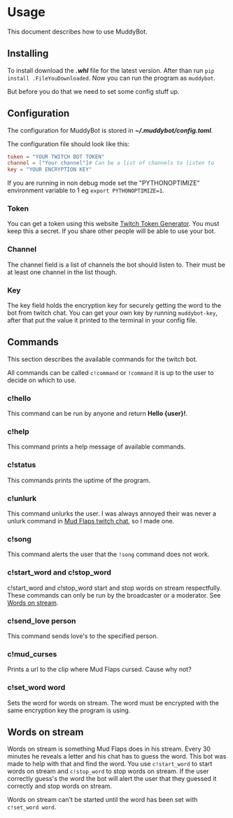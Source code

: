 # Usage

This document describes how to use MuddyBot.

## Installing

To install download the ***.whl*** file for the latest version. After than run `pip install .FileYouDownloaded`. Now you can run the program as `muddybot`.

But before you do that we need to set some config stuff up.

## Configuration

The configuration for MuddyBot is stored in ***~/.muddybot/config.toml***.

The configuration file should look like this:

```toml
token = "YOUR TWITCH BOT TOKEN"
channel = ["Your channel"]# Can be a list of channels to listen to
key = "YOUR ENCRYPTION KEY"
```

If you are running in non debug mode set the "PYTHONOPTIMIZE" environment variable to 1 eg `export PYTHONOPTIMIZE=1`.

### Token

You can get a token using this website [Twitch Token Generator](https://twitchtokengenerator.com/). You must keep this a secret. If you share other people will be able to use your bot.

### Channel

The channel field is a list of channels the bot should listen to. Their must be at least one channel in the list though.

### Key

The key field holds the encryption key for securely getting the word to the bot from twitch chat. You can get your own key by running `muddybot-key`, after that put the value it printed to the terminal in your config file.

## Commands

This section describes the available commands for the twitch bot.

All commands can be called `c!command` or `!command` it is up to the user to decide on which to use.

### c!hello

This command can be run by anyone and return **Hello {user}!**.

### c!help

This command prints a help message of available commands.

### c!status

This commands prints the uptime of the program.

### c!unlurk

This command unlurks the user. I was always annoyed their was never a unlurk command in [Mud Flaps twitch chat](https://twitch.tv/mud_flaps123), so I made one.

### c!song

This command alerts the user that the `!song` command does not work.

### c!start_word and c!stop_word

c!start_word and c!stop_word start and stop words on stream respectfully. These commands can only be run by the broadcaster or a moderator. See [Words on stream](#words-on-stream).

### c!send_love person

This command sends love's to the specified person.

### c!mud_curses

Prints a url to the clip where Mud Flaps cursed. Cause why not?

### c!set_word word

Sets the word for words on stream. The word must be encrypted with the same encryption key the program is using.

## Words on stream

Words on stream is something Mud Flaps does in his stream. Every 30 minutes he reveals a letter and his chat has to guess the word. This bot was made to help with that and find the word. You use `c!start_word` to start words on stream and `c!stop_word` to stop words on stream. If the user correctly guess's the word the bot will alert the user that they guessed it correctly and stop words on stream.

Words on stream can't be started until the word has been set with `c!set_word word`.
